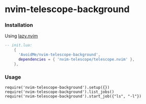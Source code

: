 # nvim-telescope-background

### Installation

Using [lazy.nvim](https://github.com/folke/lazy.nvim)

```lua
-- init.lua:
    {
      'AvoidMe/nvim-telescope-background',
      dependencies = { 'nvim-telescope/telescope.nvim' },
    },
```

### Usage

```
require('nvim-telescope-background').setup({})
require('nvim-telescope-background').list_jobs()
require('nvim-telescope-background').start_job({"ls", "-l"})
```
